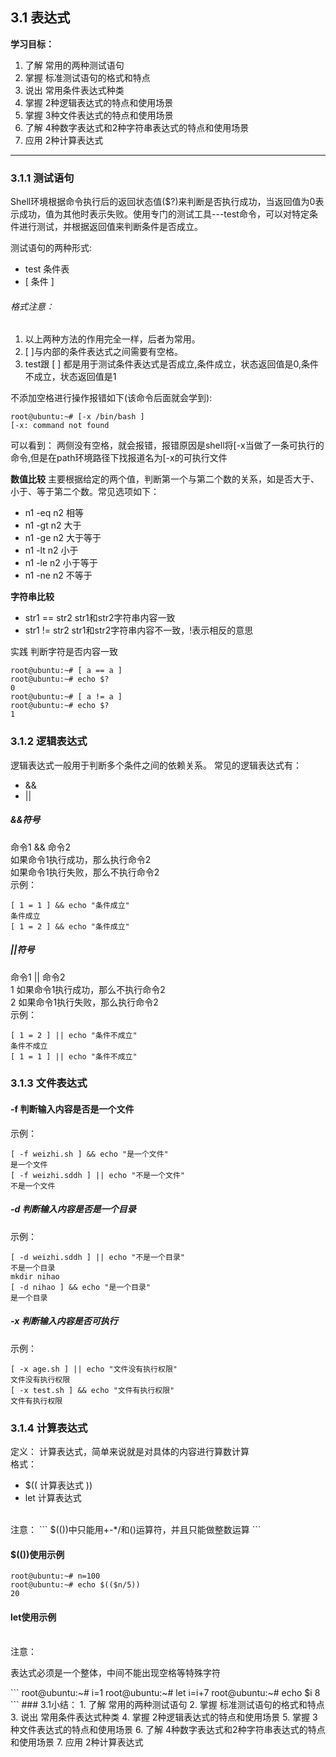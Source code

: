 ## 3.1 表达式
**学习目标：**
1. 了解 常用的两种测试语句
2. 掌握 标准测试语句的格式和特点
3. 说出 常用条件表达式种类
4. 掌握 2种逻辑表达式的特点和使用场景
5. 掌握 3种文件表达式的特点和使用场景
6. 了解 4种数字表达式和2种字符串表达式的特点和使用场景
7. 应用 2种计算表达式
_______________
### 3.1.1 测试语句
Shell环境根据命令执行后的返回状态值($?)来判断是否执行成功，当返回值为0表示成功，值为其他时表示失败。使用专门的测试工具---test命令，可以对特定条件进行测试，并根据返回值来判断条件是否成立。

测试语句的两种形式:
- test 条件表
- [ 条件 ]

###### 格式注意：
1. 以上两种方法的作用完全一样，后者为常用。
2. [ ]与内部的条件表达式之间需要有空格。
3. test跟 [ ] 都是用于测试条件表达式是否成立,条件成立，状态返回值是0,条件不成立，状态返回值是1

不添加空格进行操作报错如下(该命令后面就会学到):
```
root@ubuntu:~# [-x /bin/bash ]
[-x: command not found
```
可以看到：
两侧没有空格，就会报错，报错原因是shell将[-x当做了一条可执行的命令,但是在path环境路径下找报道名为[-x的可执行文件

**数值比较**
主要根据给定的两个值，判断第一个与第二个数的关系，如是否大于、小于、等于第二个数。常见选项如下：
- n1 -eq n2    相等
- n1 -gt n2    大于
- n1 -ge n2    大于等于
- n1 -lt n2    小于
- n1 -le n2    小于等于
- n1 -ne n2    不等于


**字符串比较**
- str1 == str2    str1和str2字符串内容一致
- str1 != str2    str1和str2字符串内容不一致，!表示相反的意思

实践
判断字符是否内容一致
```
root@ubuntu:~# [ a == a ]
root@ubuntu:~# echo $?
0
root@ubuntu:~# [ a != a ]
root@ubuntu:~# echo $?
1
```
### 3.1.2 逻辑表达式
逻辑表达式一般用于判断多个条件之间的依赖关系。
常见的逻辑表达式有：
  - &&  
  - ||
##### &&符号
命令1  &&  命令2<br />
如果命令1执行成功，那么执行命令2<br />
如果命令1执行失败，那么不执行命令2<br />
示例：
```
[ 1 = 1 ] && echo "条件成立"
条件成立
[ 1 = 2 ] && echo "条件成立"
```
##### ||符号
命令1 || 命令2<br />
	1 如果命令1执行成功，那么不执行命令2<br />
	2 如果命令1执行失败，那么执行命令2<br />
示例：
```
[ 1 = 2 ] || echo "条件不成立"
条件不成立
[ 1 = 1 ] || echo "条件不成立"
```

### 3.1.3 文件表达式
#### -f 判断输入内容是否是一个文件
示例：
```
[ -f weizhi.sh ] && echo "是一个文件"
是一个文件
[ -f weizhi.sddh ] || echo "不是一个文件"
不是一个文件
```
##### -d 判断输入内容是否是一个目录
示例：
```
[ -d weizhi.sddh ] || echo "不是一个目录"
不是一个目录
mkdir nihao
[ -d nihao ] && echo "是一个目录"
是一个目录
```
##### -x 判断输入内容是否可执行
示例：
```
[ -x age.sh ] || echo "文件没有执行权限"
文件没有执行权限
[ -x test.sh ] && echo "文件有执行权限"
文件有执行权限
```
### 3.1.4 计算表达式
定义：
计算表达式，简单来说就是对具体的内容进行算数计算
<br />
格式：
- $(( 计算表达式 ))
- let 计算表达式
<br />
注意：
```
$(())中只能用+-*/和()运算符，并且只能做整数运算
```

#### $(())使用示例
```
root@ubuntu:~# n=100
root@ubuntu:~# echo $(($n/5))
20
```
#### let使用示例
<br />
注意：
<br />
<p>表达式必须是一个整体，中间不能出现空格等特殊字符</p>
```
root@ubuntu:~# i=1
root@ubuntu:~# let i=i+7
root@ubuntu:~# echo $i
8
```
### 3.1小结：
1. 了解 常用的两种测试语句
2. 掌握 标准测试语句的格式和特点
3. 说出 常用条件表达式种类
4. 掌握 2种逻辑表达式的特点和使用场景
5. 掌握 3种文件表达式的特点和使用场景
6. 了解 4种数字表达式和2种字符串表达式的特点和使用场景
7. 应用 2种计算表达式
